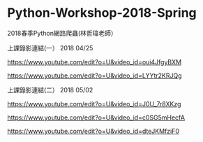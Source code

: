 # Python-Workshop-2018-Spring
2018春季Python網路爬蟲(林哲瑋老師）


上課錄影連結(一） 2018 04/25

https://www.youtube.com/edit?o=U&video_id=oui4JfgyBXM

https://www.youtube.com/edit?o=U&video_id=LYYtr2KRJQg


上課錄影連結(二） 2018 05/02

https://www.youtube.com/edit?o=U&video_id=J0U_7r8XKzg

https://www.youtube.com/edit?o=U&video_id=c0SG5mHecfA

https://www.youtube.com/edit?o=U&video_id=dteJKMfziF0




